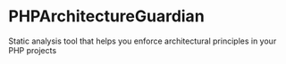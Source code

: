 # PHPArchitectureGuardian
Static analysis tool that helps you enforce architectural principles in your PHP projects
